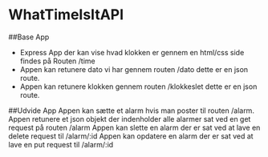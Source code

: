 # WhatTimeIsItAPI

##Base App 
- Express App der kan vise hvad klokken er gennem en html/css side findes på Routen /time
- Appen kan retunere dato vi har gennem routen /dato dette er en json route.
- Appen kan retunere klokken gennem routen /klokkeslet dette er en json route.

##Udvide App 
Appen kan sætte et alarm hvis man poster til routen /alarm. 
Appen retunere et json objekt der indenholder alle alarmer sat ved en get request på routen /alarm
Appen kan slette en alarm der er sat ved at lave en delete request til /alarm/:id
Appen kan opdatere en alarm der er sat ved at lave en put request til /alarm/:id
